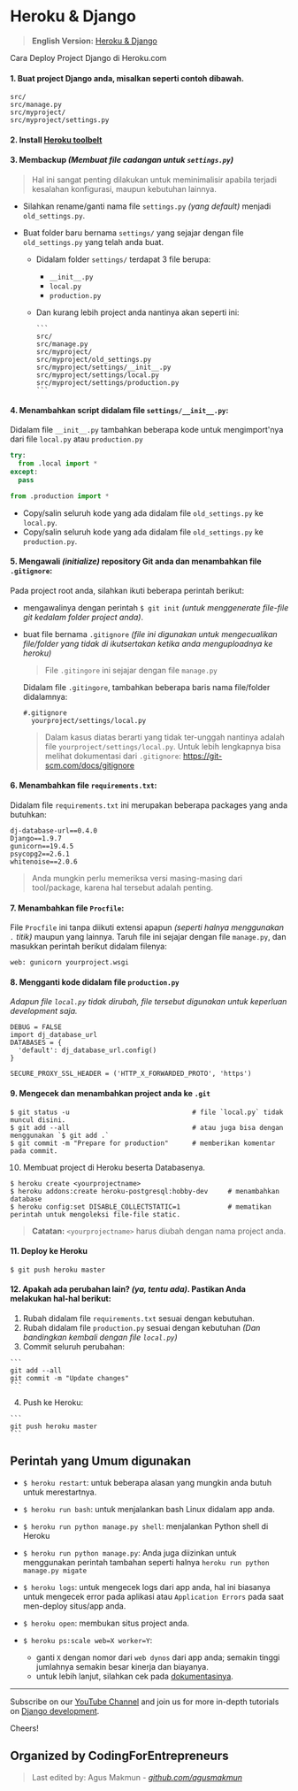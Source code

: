 # Heroku & Django

> **English Version:** [Heroku & Django](../all/heroku_django.md)

Cara Deploy Project Django di Heroku.com

#### 1. Buat project Django anda, misalkan seperti contoh dibawah.

```
src/
src/manage.py
src/myproject/
src/myproject/settings.py
```

#### 2. Install [Heroku toolbelt](https://toolbelt.heroku.com/)

#### 3. Membackup _(Membuat file cadangan untuk `settings.py`)_

> Hal ini sangat penting dilakukan untuk meminimalisir apabila terjadi kesalahan konfigurasi, maupun kebutuhan lainnya.

- Silahkan rename/ganti nama file `settings.py` _(yang default)_ menjadi `old_settings.py`.
- Buat folder baru bernama `settings/` yang sejajar dengan file `old_settings.py` yang telah anda buat.

  - Didalam folder `settings/` terdapat 3 file berupa:
    - `__init__.py`
    - `local.py`
    - `production.py`

  - Dan kurang lebih project anda nantinya akan seperti ini:

		```
		src/
		src/manage.py
		src/myproject/
		src/myproject/old_settings.py
		src/myproject/settings/__init__.py
		src/myproject/settings/local.py
		src/myproject/settings/production.py
		```

#### 4. Menambahkan script didalam file `settings/__init__.py`:

Didalam file `__init__.py` tambahkan beberapa kode untuk mengimport'nya
dari file `local.py` atau `production.py`

```python
try:
  from .local import *
except:
  pass

from .production import *
```

- Copy/salin seluruh kode yang ada didalam file `old_settings.py` ke `local.py`.
- Copy/salin seluruh kode yang ada didalam file `old_settings.py` ke `production.py`.

#### 5. Mengawali _(initialize)_ repository Git anda dan menambahkan file `.gitignore`:

Pada project root anda, silahkan ikuti beberapa perintah berikut:
- mengawalinya dengan perintah `$ git init` _(untuk menggenerate file-file git kedalam folder project anda)_.
- buat file bernama `.gitignore` _(file ini digunakan untuk mengecualikan file/folder yang tidak di ikutsertakan ketika anda menguploadnya ke heroku)_

  > File `.gitingore` ini sejajar dengan file `manage.py`

  Didalam file `.gitingore`, tambahkan beberapa baris nama file/folder didalamnya:

  ```
  #.gitignore
	yourproject/settings/local.py
  ```

  > Dalam kasus diatas berarti yang tidak ter-unggah nantinya adalah file `yourproject/settings/local.py`.
  > Untuk lebih lengkapnya bisa melihat dokumentasi dari `.gitignore`: https://git-scm.com/docs/gitignore

#### 6. Menambahkan file `requirements.txt`:

Didalam file `requirements.txt` ini merupakan beberapa packages yang anda butuhkan:

```
dj-database-url==0.4.0
Django==1.9.7
gunicorn==19.4.5
psycopg2==2.6.1
whitenoise==2.0.6
```

> Anda mungkin perlu memeriksa versi masing-masing dari tool/package, karena hal tersebut adalah penting.

#### 7. Menambahkan file `Procfile`:

File `Procfile` ini tanpa diikuti extensi apapun _(seperti halnya menggunakan `.` titik)_ maupun yang lainnya. Taruh file ini sejajar dengan file `manage.py`, dan masukkan perintah berikut didalam filenya:

```
web: gunicorn yourproject.wsgi
```

#### 8. Mengganti kode didalam file `production.py`

*Adapun file `local.py` tidak dirubah, file tersebut digunakan untuk keperluan development saja.*

```
DEBUG = FALSE
import dj_database_url
DATABASES = {
  'default': dj_database_url.config()
}

SECURE_PROXY_SSL_HEADER = ('HTTP_X_FORWARDED_PROTO', 'https')
```

#### 9. Mengecek dan menambahkan project anda ke `.git`

```
$ git status -u                               # file `local.py` tidak muncul disini.
$ git add --all                               # atau juga bisa dengan menggunakan `$ git add .`
$ git commit -m "Prepare for production"      # memberikan komentar pada commit.
```

10. Membuat project di Heroku beserta Databasenya.

```
$ heroku create <yourprojectname>
$ heroku addons:create heroku-postgresql:hobby-dev     # menambahkan database
$ heroku config:set DISABLE_COLLECTSTATIC=1            # mematikan perintah untuk mengoleksi file-file static.
```

> **Catatan:** `<yourprojectname>` harus diubah dengan nama project anda.

#### 11. Deploy ke Heroku

```
$ git push heroku master
```

#### 12. Apakah ada perubahan lain? _(ya, tentu ada)_. Pastikan Anda melakukan hal-hal berikut:

  1. Rubah didalam file `requirements.txt` sesuai dengan kebutuhan.
  2. Rubah didalam file `production.py` sesuai dengan kebutuhan _(Dan bandingkan kembali dengan file `local.py`)_
  3. Commit seluruh perubahan:

    ```
    git add --all
    git commit -m "Update changes"
    ```

  4. Push ke Heroku:

    ```
    git push heroku master
    ```

## Perintah yang Umum digunakan

* `$ heroku restart`: untuk beberapa alasan yang mungkin anda butuh untuk merestartnya.

* `$ heroku run bash`: untuk menjalankan bash Linux didalam app anda.

* `$ heroku run python manage.py shell`: menjalankan Python shell di Heroku

* `$ heroku run python manage.py`: Anda juga diizinkan untuk menggunakan perintah tambahan seperti halnya `heroku run python manage.py migate`

* `$ heroku logs`: untuk mengecek logs dari app anda, hal ini biasanya untuk mengecek error pada aplikasi atau `Application Errors` pada saat men-deploy situs/app anda.

* `$ heroku open`: membukan situs project anda.

* `$ heroku ps:scale web=X worker=Y`:
  - ganti `X` dengan nomor dari `web dynos` dari app anda; semakin tinggi jumlahnya semakin besar kinerja dan biayanya.
  - untuk lebih lanjut, silahkan cek pada [dokumentasinya](https://devcenter.heroku.com/articles/scaling).

----------------------

Subscribe on our [YouTube Channel](http://joincfe.com/youtube) and join us for more in-depth tutorials on [Django development](http://joincfe.com/enroll).

Cheers!

## Organized by CodingForEntrepreneurs

> Last edited by: Agus Makmun - _[github.com/agusmakmun](https://github.com/agusmakmun)_
